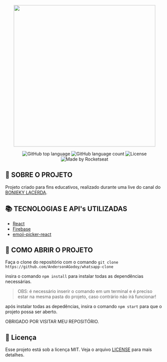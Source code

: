 <p align="center">
  <img src="https://logodownload.org/wp-content/uploads/2015/04/whatsapp-logo-1.png" width="450" />
</p>

<p align="center">
  <img alt="GitHub top language" src="https://img.shields.io/github/languages/top/AndersonAGodoy/whatsapp-clone?style=flat-square">
  <img alt="GitHub language count" src="https://img.shields.io/github/languages/count/AndersonAGodoy/whatsapp-clone?style=flat-square">
  <img alt="License" src="https://img.shields.io/badge/license-MIT-blueviolet?style=flat-square"> 
  <img alt="Made by Rocketseat" src="https://img.shields.io/badge/made%20by-Anderson Godoy-%237519C1?style=flat-square"><br/>
</p>

## :bookmark: SOBRE O PROJETO
Projeto criado para fins educativos, realizado durante uma live do canal do [BONIEKY LACERDA](https://www.youtube.com/user/bonieky).

## :books: TECNOLOGIAS E API's UTILIZADAS

- [React](https://pt-br.reactjs.org/)
- [Firebase](https://firebase.google.com/)
- [emoji-picker-react](https://www.npmjs.com/package/emoji-picker-react)

## :pushpin: COMO ABRIR O PROJETO

Faça o clone do repositório com o comando `git clone https://github.com/AndersonAGodoy/whatsapp-clone`

insira o comando `npm install` para instalar todas as dependências necessárias.

> OBS: é necessário inserir o comando em um terminal e é preciso estar na mesma pasta do projeto, caso contrário não irá funcionar!

após instalar todas as depedências, insira o comando `npm start` para que o projeto possa ser aberto.

OBRIGADO POR VISITAR MEU REPOSITÓRIO.

## :memo: Licença

Esse projeto está sob a licença MIT. Veja o arquivo [LICENSE](license.md) para mais detalhes.


